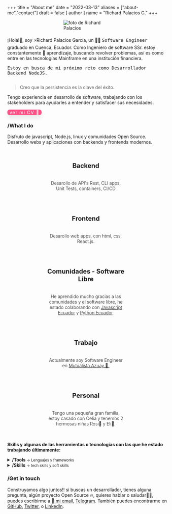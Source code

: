 +++
title = "About me"
date = "2022-03-13"
aliases = ["about-me","contact"]
draft = false
[ author ]
  name = "Richard Palacios G."
+++

<div class="me">

<div class="me-photo" >
   <img  src="https://i.imgur.com/UjDA3gZ.png" alt="foto de Richard Palacios" >
   </div>
   <div class="me-content">
   ¡Hola!👋, soy ⚡Richard Palacios García, un 👨‍💻 <samp>Software Engineer</samp> graduado en Cuenca, Ecuador. Como Ingeniero de software SSr. estoy constantemente 💪 aprendizaje, buscando revolver problemas, así es como entre en las tecnologías Mainframe en una institución financiera.

<samp>Estoy en busca de mi próximo reto como Desarrollador Backend NodeJS.</samp>

   </div>
</div>

> Creo que la persistencia es la clave del éxito.

Tengo experiencia en desarrollo de software, trabajando con los stakeholders para ayudarles a entender y satisfacer sus necesidades.

<a class="cv" href='https://richardpalaciosg.notion.site/My-Resume-9f9b692f9efa4ba392f70385064eaebd' target='_blank'>ver mi CV 📄</a>

### /What I do

Disfruto de javascript, Node.js, linux y comunidades Open Source. Desarrollo webs y aplicaciones con backends y frontends modernos.

<div class="slate-column-container">
<div class="slate-column">
   <div class="slate-column-item">
      <p class="slate-header"><strong>Backend</strong></p>
      <p class="slate-content"><span>Desarollo de API's Rest, CLI apps, Unit Tests, containers, CI/CD</span></p>
   </div>

   <div class="slate-column-item">
      <p class="slate-header"><strong>Frontend</strong></p>
      <p class="slate-content"><span>Desarollo web apps, con html, css, React.js.</span></p>
   </div>

   <div class="slate-column-item">
      <p class="slate-header"><strong>Comunidades - Software Libre</strong></p>
      <p class="slate-content"><span>He aprendido mucho gracias a las comunidades y el software libre, he estado colaborando con <a href="http://javascript.ec/" target="_blank">Javascript Ecuador</a> y <a href="https://python.ec/" target="_blank">Python Ecuador</a>.</span></p>
   </div>
</div>
</div>
<div class="slate-column-container">
   <div class="slate-column">
      <div class="slate-column-item">
         <p class="slate-header"><strong>Trabajo</strong></p>
         <p class="slate-content"><span>Actualmente soy Software Engineer en <a href="https://www.mutualistaazuay.com/" target="_blank">Mutualista Azuay 🏦.</a></span></p>
      </div>
      <div class="slate-column-item">
         <p class="slate-header"><strong>Personal</strong></p>
         <p class="slate-content"><span>Tengo una pequeña gran familia, estoy casado con Celia y tenemos 2 hermosas niñas Rosi🌷 y Eli🐹.</span></p>
      </div>      
   </div>
</div>

**Skills y algunas de las herramientas o tecnologías con las que he estado trabajando últimamente:**

<details>
<summary> <strong>/Tools</strong><small> -> Lenguajes y frameworks</small></summary>
<p>
<kbd>HTML</kbd> <kbd>CSS(Flexbox/Grid)</kbd> <kbd>Git(Github/Gitlab)</kbd> <kbd>Javascript(ES6+)</kbd> <kbd>Node.js</kbd> <kbd>Express</kbd> <kbd>React.js</kbd> <kbd>Gatsby.js</kbd> <kbd>Figma</kbd> <kbd>SASS</kbd> <kbd>Tailwind CSS</kbd> <kbd>Bootstrap</kbd> <kbd>MySQL</kbd> <kbd>MongoDB</kbd> <kbd>C#</kbd> <kbd>RPG/ILE (AS400 IBMi)</kbd> <kbd>Hugo</kbd> <kbd>Docker</kbd>
</p>
</details>
<details>
<summary> <strong>/Skills</strong><small> -> tech skills y soft skills</small></summary>
<kbd>Web Development</kbd> <kbd>Backend Development</kbd> <kbd>Responsive Design</kbd> <kbd>Frontend Development</kbd> <kbd>self-taught person</kbd> <kbd>Empathy</kbd> <kbd>Teamwork</kbd> <kbd>Continuous learning</kbd> <kbd>Continuous improvement</kbd> <kbd>Open-source Software</kbd> <kbd>Containers</kbd> <kbd>Linux</kbd> <kbd>Fluent English(in progress)</kbd>
</details>

### /Get in touch

Construyamos algo juntos!! si buscas un desarrollador, tienes alguna pregunta, algún proyecto Open Source 🔥, quieres hablar o saludar👋🏽, puedes escribirme a [📧 mi email](apalaciosg91@gmail.com), [Telegram](https://t.me/rpalaciosg). También puedes encontrarme en [GitHub](https://github.com/rpalaciosg), [Twitter](https://twitter.com/rpalaciosg_), o [LinkedIn](https://www.linkedin.com/in/richardpalaciosgarcia/).

<style>.me{display: flex; flex-direction: row; flex-wrap: wrap; justify-content: space-around; gap:20px;  width:100%;} .me-photo{align-self:auto; max-width:150px; max-heigh:150px;} .me-content {width:590px; max-width:100%;} kbd {background-color: #eee;border-radius: 3px;border: 1px solid #b4b4b4;box-shadow: 0 1px 1px rgba(0, 0, 0, .2), 0 2px 0 0 rgba(255, 255, 255, .7) inset;color: #333;display: inline-block;font-size: .85em;font-weight: 700;line-height: 1;padding: 2px 4px;white-space: nowrap;} .cv {background-color: #fe5186;border-radius: 7px;border: none;box-shadow: 0px 8px 15px rgba(0, 0, 0, 0.1);transition: all 0.3s ease 0s;color: #fff;display: inline-block;letter-spacing: 1.5px;text-decoration: none;padding:0 7px; position: right;}.cv:hover {background-color: #fe5186;box-shadow: 0px 15px 20px rgba(254, 81, 134, 0.4);color: #fff;transform: translateY(-7px);} .slate-column-container{display:flex; justify-content:center;} .slate-column{display: flex; flex-wrap:wrap;flex-direction: row; align-items: stretch; justify-content: center; position: relative; min-height:216px; }.slate-column-item{display: flex; flex-direction: column; justify-content:center; align-item: flex-start;width:259px; padding: 20px 15px;}.slate-header{width:250px; max-width: min(100%, 600px); text-align: center; font-size:20px; mobile-font-size:16px;}.slate-content{width:250px;,ax-width: min(100%,600px); text-align: center;font-weight: 300;}</style>
